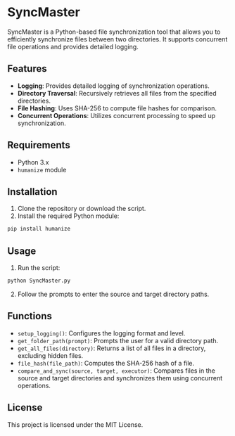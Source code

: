 
# SyncMaster

SyncMaster is a Python-based file synchronization tool that allows you to efficiently synchronize files between two directories. It supports concurrent file operations and provides detailed logging.

## Features

- **Logging**: Provides detailed logging of synchronization operations.
- **Directory Traversal**: Recursively retrieves all files from the specified directories.
- **File Hashing**: Uses SHA-256 to compute file hashes for comparison.
- **Concurrent Operations**: Utilizes concurrent processing to speed up synchronization.

## Requirements

- Python 3.x
- `humanize` module

## Installation

1. Clone the repository or download the script.
2. Install the required Python module:

```bash
pip install humanize
```

## Usage

1. Run the script:

```bash
python SyncMaster.py
```

2. Follow the prompts to enter the source and target directory paths.

## Functions

- `setup_logging()`: Configures the logging format and level.
- `get_folder_path(prompt)`: Prompts the user for a valid directory path.
- `get_all_files(directory)`: Returns a list of all files in a directory, excluding hidden files.
- `file_hash(file_path)`: Computes the SHA-256 hash of a file.
- `compare_and_sync(source, target, executor)`: Compares files in the source and target directories and synchronizes them using concurrent operations.

## License

This project is licensed under the MIT License.
